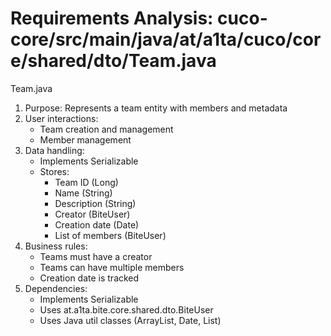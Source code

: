 # Requirements Analysis: cuco-core/src/main/java/at/a1ta/cuco/core/shared/dto/Team.java

Team.java
1. Purpose: Represents a team entity with members and metadata
2. User interactions:
   - Team creation and management
   - Member management
3. Data handling:
   - Implements Serializable
   - Stores:
     - Team ID (Long)
     - Name (String)
     - Description (String)
     - Creator (BiteUser)
     - Creation date (Date)
     - List of members (BiteUser)
4. Business rules:
   - Teams must have a creator
   - Teams can have multiple members
   - Creation date is tracked
5. Dependencies:
   - Implements Serializable
   - Uses at.a1ta.bite.core.shared.dto.BiteUser
   - Uses Java util classes (ArrayList, Date, List)